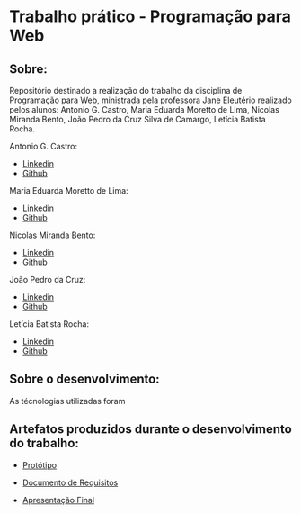 # Trabalho prático - Programação para Web

## Sobre:

Repositório destinado a realização do trabalho da disciplina de Programação para Web, ministrada pela professora Jane Eleutério realizado pelos alunos: Antonio G. Castro, Maria Eduarda Moretto de Lima, Nicolas Miranda Bento, João Pedro da Cruz Silva de Camargo, Letícia Batista Rocha.

Antonio G. Castro:

- [Linkedin](https://www.linkedin.com/in/antoniocastro11/)
- [Github](https://github.com/antoniocastro11)

Maria Eduarda Moretto de Lima:

- [Linkedin](https://www.linkedin.com/in/eduardamorett0/)
- [Github](https://github.com/M0rett0)

Nicolas Miranda Bento:

- [Linkedin]()
- [Github]()

João Pedro da Cruz:

- [Linkedin](https://www.linkedin.com/in/joaopedrocruz10/)
- [Github](https://github.com/jaopcruz)

Letícia Batista Rocha:

- [Linkedin](https://www.linkedin.com/in/leticiabatistarocha/)
- [Github](https://github.com/LeehRochaB)

## Sobre o desenvolvimento:

As técnologias utilizadas foram

## Artefatos produzidos durante o desenvolvimento do trabalho:

- [Protótipo]()

- [Documento de Requisitos]()

- [Apresentação Final]()
